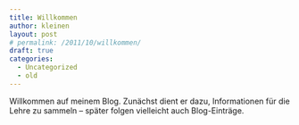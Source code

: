 ```yaml
---
title: Willkommen
author: kleinen
layout: post
# permalink: /2011/10/willkommen/
draft: true
categories:
  - Uncategorized
  - old
---
```

Willkommen auf meinem Blog. Zunächst dient er dazu, Informationen für die Lehre zu sammeln &#8211; später folgen vielleicht auch Blog-Einträge.
